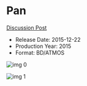 # Pan

[Discussion Post](https://www.avsforum.com/threads/bass-eq-for-filtered-movies.2995212/post-58092668)

* Release Date: 2015-12-22
* Production Year: 2015
* Format: BD/ATMOS

![img 0](https://i.imgur.com/UiFRZad.jpg)

![img 1](https://i.imgur.com/SgsvxSD.jpg)

